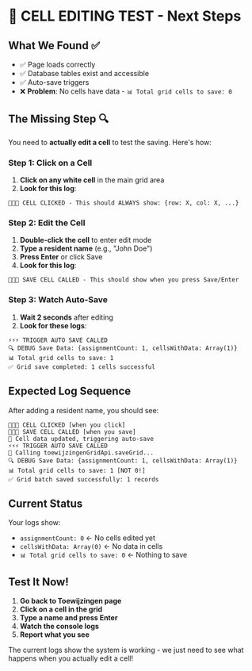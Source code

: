 # 🎯 CELL EDITING TEST - Next Steps

## What We Found ✅
- ✅ Page loads correctly
- ✅ Database tables exist and accessible
- ✅ Auto-save triggers
- ❌ **Problem**: No cells have data - `📊 Total grid cells to save: 0`

## The Missing Step 🔍

You need to **actually edit a cell** to test the saving. Here's how:

### Step 1: Click on a Cell
1. **Click on any white cell** in the main grid area
2. **Look for this log**:
```
🎯🎯🎯 CELL CLICKED - This should ALWAYS show: {row: X, col: X, ...}
```

### Step 2: Edit the Cell
1. **Double-click the cell** to enter edit mode
2. **Type a resident name** (e.g., "John Doe")
3. **Press Enter** or click Save
4. **Look for this log**:
```
💾💾💾 SAVE CELL CALLED - This should show when you press Save/Enter
```

### Step 3: Watch Auto-Save
1. **Wait 2 seconds** after editing
2. **Look for these logs**:
```
⚡⚡⚡ TRIGGER AUTO SAVE CALLED
🔍 DEBUG Save Data: {assignmentCount: 1, cellsWithData: Array(1)}
📊 Total grid cells to save: 1
✅ Grid save completed: 1 cells successful
```

## Expected Log Sequence

After adding a resident name, you should see:
```
🎯🎯🎯 CELL CLICKED [when you click]
💾💾💾 SAVE CELL CALLED [when you save]
📝 Cell data updated, triggering auto-save
⚡⚡⚡ TRIGGER AUTO SAVE CALLED
💾 Calling toewijzingenGridApi.saveGrid...
🔍 DEBUG Save Data: {assignmentCount: 1, cellsWithData: Array(1)}
📊 Total grid cells to save: 1 [NOT 0!]
✅ Grid batch saved successfully: 1 records
```

## Current Status

Your logs show:
- `assignmentCount: 0` ← No cells edited yet
- `cellsWithData: Array(0)` ← No data in cells
- `📊 Total grid cells to save: 0` ← Nothing to save

## Test It Now! 

1. **Go back to Toewijzingen page**
2. **Click on a cell in the grid**
3. **Type a name and press Enter**
4. **Watch the console logs**
5. **Report what you see**

The current logs show the system is working - we just need to see what happens when you actually edit a cell!

